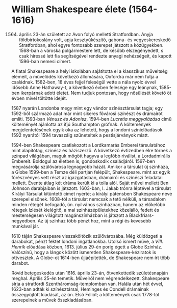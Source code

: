 <!-- ======================================================================
--- Search engine
title:          Életrajz
keywords:       életrajz
description:    William Shakespeare életrajza.
--- Menu system
order:          10
text:           Életrajz
hidden:         false
umbel:          false
--- Page properties
id:             /biography
document:       
layout:         
---$-left:         
searchable:     true
======================================================================= -->

# William Shakespeare élete (1564-1616)

1564. április 23-án született az Avon folyó melletti Stratfordban. Anyja
földbirtokoslány volt, apja kesztyűkészítő, gabona- és vegyeskereskedő
Stratfordban, ahol egyre fontosabb szerepet játszott a közügyekben. 1568-ban
a városka polgármestere lett, de később elszegényedett, s csak híressé lett fia
segítségével rendezte anyagi nehézségeit, és kapott 1596-ban nemesi címert.

A fiatal Shakespeare a helyi iskolában sajátította el a klasszikus műveltség
elemeit, a művelődés következő állomására, Oxfordra már nem futja a családnak.
1582-ben, 18 éves fejjel feleségül vette a nála nyolc évvel idősebb Anne
Hathaway-t, a következő évben felesége egy leánynak, 1585-ben ikerpárnak adott
életet. Nem tudjuk pontosan, hogy nősülését követő öt évben mivel töltötte idejét.

1587 nyarán Londonba megy mint egy vándor színésztársulat tagja; egy 1592-ből
származó adat már mint sikeres fővárosi színészt és drámaírót említi. 1593-ban
_Vénusz és Adonisz_, 1594-ben _Lucretia meggyalázása_ című költeményét ajánlotta
az ifjú Southampton grófnak. A költemények megjelentetésének egyik oka az
lehetett, hogy a londoni színielőadások 1592 nyarától 1594 tavaszáig szüneteltek
a pestisjárványok miatt.

1594-ben Shakespeare csatlakozott a Lordkamarás Emberei társulatához mint
alapítótag, színész és háziszerző. A következő évtizedben élre törnek a színpad
világában, maguk mögött hagyva a legfőbb riválist, a Lordadmirális Embereit.
Boldogul az életben is, gondoskodik családjáról. 1597-ben megvásárolja
szülővárosa legnagyobb házát. Amikor a társulat új színháza, a Globe 1599-ben a
Temze déli partján felépült, Shakespeare. mint az egyik főrészvényes vett részt
az igazgatásban, drámaírói és színészi feladatai mellett. Évente átlag két dráma
került ki a tolla alól. Saját művei mellett Ben Johnson darabjaiban is játszott.
1603-ban, I. Jakab trónra léptével a társulat Királyi Társulat kitüntető címet
nyerte; a királyi pátensben Shakespeare neve szerepel elsőnek. 1608-tól a
társulat nemcsak a tető nélküli, a társadalom minden rétegét befogadó, ún.
nyilvános színházban, hanem az előkelőbb rétegek ízlését kielégítő, a mai
színházépületekhez közelálló, fedett és mesterségesen világított magánszínházban
is játszott a Blackfriars-negyedben. Az új színház több pénzt hoz, mint a régi
és kevesebb munkával jár.

1610 táján Shakespeare visszaköltözik szülővárosába. Még küldözgeti a darabokat,
pénzt fektet londoni ingatlanokba. Utolsó ismert műve, a _VIII. Henrik_ előadása
közben, 1613. július 29-én porig égett a Globe Színház. Valószínű, hogy a lángok
között ismeretlen Shakespeare-kéziratok is ottvesztek. A Globe-ot 1614-ben
újjáépítették, de Shakespeare nem írt több darabot.

Rövid betegeskedés után 1616. április 23-án, ötvenkettedik születésnapján meghal.
Április 25-én temetik. Műveiről nem végrendelkezett. Shakespeare sírja a
stratfordi Szentháromság-templomban van. Halála után hét évvel, 1623-ban adták ki
színésztársai, Heminges és Condell drámáinak összegyűjtött kiadását, az ún. Első
Fóliót; a költemények csak 1778-tól szerepelnek a művek összkiadásában.
